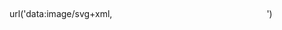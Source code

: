 url('data:image/svg+xml,<svg xmlns="http://www.w3.org/2000/svg" width="247" height="53" viewBox="0 0 247 53" fill="none"><path d="M20.864 2.63604L3.36396 20.136C-0.150757 23.6508 -0.150762 29.3492 3.36396 32.864L20.864 50.364C22.5518 52.0518 24.841 53 27.2279 53H220.272C222.659 53 224.948 52.0518 226.636 50.364L244.136 32.864C247.651 29.3492 247.651 23.6508 244.136 20.136L226.636 2.63604C224.948 0.948212 222.659 0 220.272 0H27.2279C24.841 0 22.5518 0.948209 20.864 2.63604Z" fill="url(%23paint0_linear_1_34)"/><defs><linearGradient id="paint0_linear_1_34" x1="208.5" y1="1.46724e-06" x2="55" y2="53" gradientUnits="userSpaceOnUse"><stop stop-color="%23DD9FCE"/><stop offset="1" stop-color="%23AE78F2"/></linearGradient></defs></svg>')